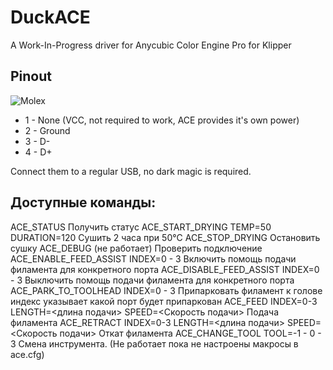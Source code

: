 # DuckACE

A Work-In-Progress driver for Anycubic Color Engine Pro for Klipper

## Pinout

![Molex](/.github/img/molex.png)

- 1 - None (VCC, not required to work, ACE provides it's own power)
- 2 - Ground
- 3 - D-
- 4 - D+

Connect them to a regular USB, no dark magic is required.


## Доступные команды:
ACE_STATUS                               Получить статус
ACE_START_DRYING TEMP=50 DURATION=120    Сушить 2 часа при 50°C
ACE_STOP_DRYING                          Остановить сушку
ACE_DEBUG (не работает)                  Проверить подключение
ACE_ENABLE_FEED_ASSIST INDEX=0 - 3       Включить помощь подачи филамента для конкретного порта
ACE_DISABLE_FEED_ASSIST INDEX=0 - 3      Выключить помощь подачи филамента для конкретного порта
ACE_PARK_TO_TOOLHEAD INDEX=0 - 3         Припарковать филамент к голове индекс указывает какой порт будет припаркован
ACE_FEED INDEX=0-3 LENGTH=<длина подачи> SPEED=<Скорость подачи>     Подача филамента
ACE_RETRACT INDEX=0-3 LENGTH=<длина подачи> SPEED=<Скорость подачи>  Откат филамента
ACE_CHANGE_TOOL TOOL=-1 - 0 - 3          Смена инструмента. (Не работает пока не настроены макросы в ace.cfg)
